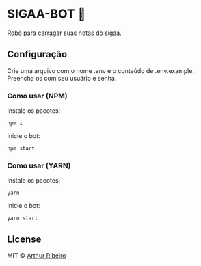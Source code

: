 SIGAA-BOT :robot:
=======

Robô para carragar suas notas do sigaa.

## Configuração 

  Crie uma arquivo com o nome .env e o conteúdo de .env.example. Preencha os com seu usuário e senha.

### Como usar (NPM)
Instale os pacotes:
```
npm i
```
Inicie o bot:

```
npm start
```

### Como usar (YARN)
Instale os pacotes:
```
yarn
```
Inicie o bot:

```
yarn start
```
## License
MIT &copy; [Arthur Ribeiro](https://github.com/devarthurribeiro)

